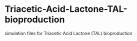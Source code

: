 # Triacetic-Acid-Lactone-TAL-bioproduction
simulation files for Triacetic Acid Lactone (TAL) bioproduction
